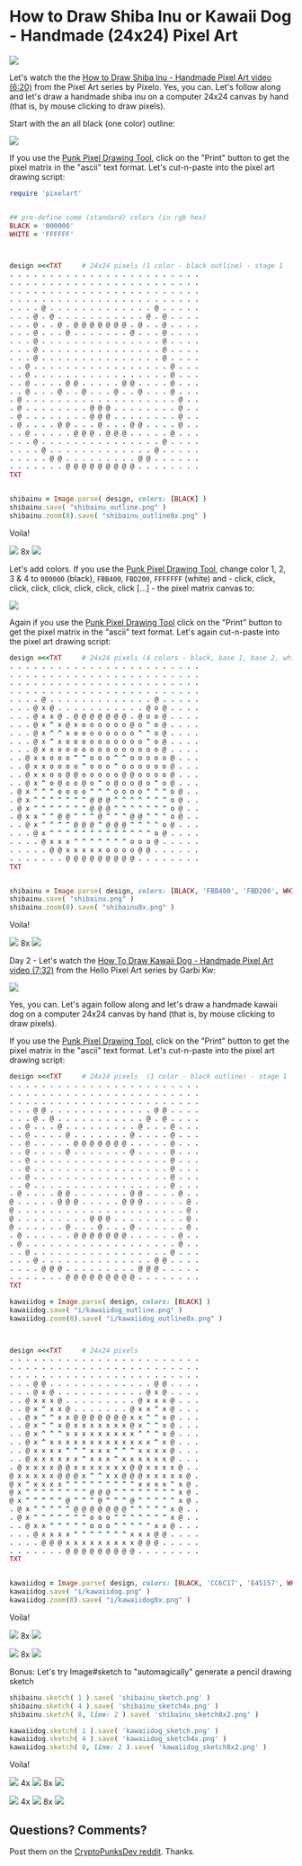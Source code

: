 # How to Draw Shiba Inu or Kawaii Dog - Handmade (24x24) Pixel Art


![](i/youtube-pixelo.png)


Let's watch the
the [How to Draw Shiba Inu - Handmade Pixel Art
video (6:20)](https://www.youtube.com/c/Pixelo/videos) from the Pixel Art series by Pixelo.
Yes, you can.
Let's follow along and let's draw a handmade shiba inu on a computer 24x24 canvas
by hand (that is, by mouse clicking to draw pixels).


Start with the an all black (one color) outline:

![](i/shibainu_outline-pixel.png)


If you use the [Punk Pixel Drawing Tool](https://cryptopunksnotdead.github.io/), click on the "Print" button to get the
pixel matrix in the "ascii" text format.
Let's cut-n-paste into the pixel art drawing script:


``` ruby
require 'pixelart'


## pre-define some (standard) colors (in rgb hex)
BLACK = '000000'
WHITE = 'FFFFFF'



design =<<TXT     # 24x24 pixels (1 color - black outline) - stage 1
. . . . . . . . . . . . . . . . . . . . . . . .
. . . . . . . . . . . . . . . . . . . . . . . .
. . . . . . . . . . . . . . . . . . . . . . . .
. . . . . . . . . . . . . . . . . . . . . . . .
. . . . @ . . . . . . . . . . . . . @ . . . . .
. . . @ . @ . . . . . . . . . . . @ . @ . . . .
. . . @ . . @ . @ @ @ @ @ @ @ . @ . . @ . . . .
. . . @ . . . @ . . . . . . . @ . . . @ . . . .
. . . @ . . . . . . . . . . . . . . . @ . . . .
. . . @ . . . . . . . . . . . . . . . @ . . . .
. . . @ . . . . . . . . . . . . . . . @ . . . .
. . @ . . . . . . . . . . . . . . . . . @ . . .
. . @ . . . . . . . . . . . . . . . . . @ . . .
. . @ . . . . @ @ . . . . . @ @ . . . . @ . . .
. . @ . . . @ . . @ . . . @ . . @ . . . @ . . .
. @ . . . . . . . . . . . . . . . . . . . @ . .
. @ . . . . . . . . @ @ @ . . . . . . . . @ . .
. @ . . . . . . . . @ @ @ . . . . . . . . @ . .
. @ . . . . @ @ . . . @ . . . @ @ . . . . @ . .
. . @ . . . . . @ @ @ . @ @ @ . . . . . @ . . .
. . . @ . . . . . . . . . . . . . . . @ . . . .
. . . . @ . . . . . . . . . . . . . @ . . . . .
. . . . . @ @ . . . . . . . . . @ @ . . . . . .
. . . . . . . @ @ @ @ @ @ @ @ @ . . . . . . . .
TXT


shibainu = Image.parse( design, colors: [BLACK] )
shibainu.save( "shibainu_outline.png" )
shibainu.zoom(8).save( "shibainu_outline8x.png" )
```

Voila!

![](i/shibainu_outline.png)
8x ![](i/shibainu_outline8x.png)


Let's add colors.
If you use the [Punk Pixel Drawing Tool](https://cryptopunksnotdead.github.io/),
change color 1, 2, 3 & 4 to `000000` (black), `FBB400`, `FBD200`, `FFFFFFF` (white)
and - click, click, click, click, click, click, click, click [...] -
the pixel matrix canvas to:

![](i/shibainu-pixel.png)



Again if you use the [Punk Pixel Drawing Tool](https://cryptopunksnotdead.github.io/) click on the "Print" button to get the
pixel matrix in the "ascii" text format.
Let's again cut-n-paste into the pixel art drawing script:

``` ruby
design =<<TXT     # 24x24 pixels (4 colors - black, base 1, base 2, white)
. . . . . . . . . . . . . . . . . . . . . . . .
. . . . . . . . . . . . . . . . . . . . . . . .
. . . . . . . . . . . . . . . . . . . . . . . .
. . . . . . . . . . . . . . . . . . . . . . . .
. . . . @ . . . . . . . . . . . . . @ . . . . .
. . . @ x @ . . . . . . . . . . . @ o @ . . . .
. . . @ x x @ . @ @ @ @ @ @ @ . @ o o @ . . . .
. . . @ x ^ x @ x o o o o o o @ o ^ o @ . . . .
. . . @ x ^ ^ x o o o o o o o o ^ ^ o @ . . . .
. . . @ x ^ x o o o o o o o o o o ^ o @ . . . .
. . . @ x x o o o o o o o o o o o o o @ . . . .
. . @ x x o o o ^ ^ o o o ^ ^ o o o o o @ . . .
. . @ x x o o o o ^ o o o ^ o o o o o o @ . . .
. . @ x x o o @ @ o o o o o @ @ o o o o @ . . .
. . @ x ^ o @ o o @ o ^ o @ o o @ o ^ o @ . . .
. @ x ^ ^ ^ o o o o ^ ^ ^ o o o o ^ ^ ^ o @ . .
. @ x ^ ^ ^ ^ ^ ^ ^ @ @ @ ^ ^ ^ ^ ^ ^ ^ o @ . .
. @ x ^ ^ ^ ^ ^ ^ ^ @ @ @ ^ ^ ^ ^ ^ ^ ^ o @ . .
. @ x x ^ ^ @ @ ^ ^ ^ @ ^ ^ ^ @ @ ^ ^ ^ o @ . .
. . @ x ^ ^ ^ ^ @ @ @ ^ @ @ @ ^ ^ ^ ^ o @ . . .
. . . @ x ^ ^ ^ ^ ^ ^ ^ ^ ^ ^ ^ ^ ^ o @ . . . .
. . . . @ x x x ^ ^ ^ ^ ^ ^ ^ o o o @ . . . . .
. . . . . @ @ x x x x x o o o o @ @ . . . . . .
. . . . . . . @ @ @ @ @ @ @ @ @ . . . . . . . .
TXT


shibainu = Image.parse( design, colors: [BLACK, 'FBB400', 'FBD200', WHITE] )
shibainu.save( "shibainu.png" )
shibainu.zoom(8).save( "shibainu8x.png" )
```

Voila!

![](i/shibainu.png)
8x ![](i/shibainu8x.png)



Day 2  - Let's watch the
[How To Draw Kawaii Dog - Handmade Pixel Art
video (7:32)](https://www.youtube.com/c/HelloPixelArt/videos) from the Hello Pixel Art series by Garbi Kw:

![](i/youtube-hellopxielart.png)



Yes, you can.
Let's again follow along and let's draw a handmade kawaii dog on a computer 24x24 canvas
by hand (that is, by mouse clicking to draw pixels).


If you use the [Punk Pixel Drawing Tool](https://cryptopunksnotdead.github.io/), click on the "Print" button to get the
pixel matrix in the "ascii" text format.
Let's cut-n-paste into the pixel art drawing script:


``` ruby
design =<<TXT     # 24x24 pixels  (1 color - black outline) - stage 1
. . . . . . . . . . . . . . . . . . . . . . . .
. . . . . . . . . . . . . . . . . . . . . . . .
. . . . . . . . . . . . . . . . . . . . . . . .
. . . @ @ . . . . . . . . . . . . . @ @ . . . .
. . . @ . @ . . . . . . . . . . . @ . @ . . . .
. . @ . . . @ . . . . . . . . . @ . . . @ . . .
. . @ . . . . @ . . . . . . . @ . . . . @ . . .
. . @ . . . . . @ @ @ @ @ @ @ . . . . . @ . . .
. . @ . . . . @ . . . . . . . @ . . . . @ . . .
. . @ . . . . . . . . . . . . . . . . . @ . . .
. . @ . . . . . . . . . . . . . . . . . @ . . .
. . @ . . . . . . . . . . . . . . . . . @ . . .
. . @ . . . . . . . . . . . . . . . . . @ . . .
. @ . . . . @ @ . . . . . . . @ @ . . . . @ . .
@ . . . . . @ @ @ . . . . . @ @ @ . . . . . @ .
@ . . . . . . . . . . . . . . . . . . . . . @ .
@ . . . . . . . . . @ @ @ . . . . . . . . . @ .
@ . . . . . . @ . . . @ . . . @ . . . . . . @ .
. @ . . . . . . @ @ @ @ @ @ @ . . . . . . @ . .
. @ . . . . . . . . . . . . . . . . . . . @ . .
. . @ . . . . . . . . . . . . . . . . . @ . . .
. . . @ . . . . . . . . . . . . . . @ @ . . . .
. . . . @ @ @ . . . . . . . . . @ @ @ . . . . .
. . . . . . . @ @ @ @ @ @ @ @ @ . . . . . . . .
TXT

kawaiidog = Image.parse( design, colors: [BLACK] )
kawaiidog.save( "i/kawaiidog_outline.png" )
kawaiidog.zoom(8).save( "i/kawaiidog_outline8x.png" )



design =<<TXT     # 24x24 pixels
. . . . . . . . . . . . . . . . . . . . . . . .
. . . . . . . . . . . . . . . . . . . . . . . .
. . . . . . . . . . . . . . . . . . . . . . . .
. . . @ @ . . . . . . . . . . . . . @ @ . . . .
. . . @ x @ . . . . . . . . . . . @ x @ . . . .
. . @ x x x @ . . . . . . . . . @ x x x @ . . .
. . @ x ^ x x @ . . . . . . . @ x x ^ x @ . . .
. . @ x ^ ^ x x @ @ @ @ @ @ @ x x ^ ^ x @ . . .
. . @ x ^ ^ x @ x x x x x x x @ x ^ ^ x @ . . .
. . @ x ^ ^ ^ x x x x x x x x x ^ ^ ^ x @ . . .
. . @ x ^ x x x x x x x x x x x x x ^ x @ . . .
. . @ x x x x ^ ^ ^ x x x ^ ^ ^ x x x x @ . . .
. . @ x x x x x x ^ x x x ^ x x x x x x @ . . .
. @ x x x x @ @ x x x x x x x @ @ x x x x @ . .
@ x x x x x @ @ @ x ^ ^ x x @ @ @ x x x x x @ .
@ x ^ x x x x ^ ^ ^ ^ ^ ^ ^ ^ ^ x x x x ^ x @ .
@ x ^ ^ ^ ^ ^ ^ ^ ^ @ @ @ ^ ^ ^ ^ ^ ^ ^ ^ x @ .
@ x ^ ^ ^ ^ ^ @ ^ ^ ^ @ ^ ^ ^ @ ^ ^ ^ ^ ^ x @ .
. @ x ^ ^ ^ ^ ^ @ @ @ @ @ @ @ ^ ^ ^ ^ ^ x @ . .
. @ x ^ ^ ^ ^ ^ ^ ^ o o o ^ ^ ^ ^ ^ ^ ^ x @ . .
. . @ x x ^ ^ ^ ^ ^ o o o ^ ^ ^ ^ ^ x x @ . . .
. . . @ x x x x ^ ^ ^ ^ ^ ^ ^ x x x @ @ . . . .
. . . . @ @ @ x x x x x x x x x @ @ @ . . . . .
. . . . . . . @ @ @ @ @ @ @ @ @ . . . . . . . .
TXT


kawaiidog = Image.parse( design, colors: [BLACK, 'CC6C17', 'E45157', WHITE] )
kawaiidog.save( "i/kawaiidog.png" )
kawaiidog.zoom(8).save( "i/kawaiidog8x.png" )
```

Voila!

![](i/kawaiidog_outline.png)
8x ![](i/kawaiidog_outline8x.png)

![](i/kawaiidog.png)
8x ![](i/kawaiidog8x.png)






Bonus:  Let's try Image#sketch to "automagically" generate a pencil drawing sketch

``` ruby
shibainu.sketch( 1 ).save( 'shibainu_sketch.png' )
shibainu.sketch( 4 ).save( 'shibainu_sketch4x.png' )
shibainu.sketch( 8, line: 2 ).save( 'shibainu_sketch8x2.png' )

kawaiidog.sketch( 1 ).save( 'kawaiidog_sketch.png' )
kawaiidog.sketch( 4 ).save( 'kawaiidog_sketch4x.png' )
kawaiidog.sketch( 8, line: 2 ).save( 'kawaiidog_sketch8x2.png' )
```


Voila!

![](i/shibainu_sketch.png)
4x ![](i/shibainu_sketch4x.png)
8x ![](i/shibainu_sketch8x2.png)

![](i/kawaiidog_sketch.png)
4x ![](i/kawiidog_sketch4x.png)
8x ![](i/kawiidog_sketch8x2.png)





## Questions? Comments?

Post them on the [CryptoPunksDev reddit](https://old.reddit.com/r/CryptoPunksDev). Thanks.

